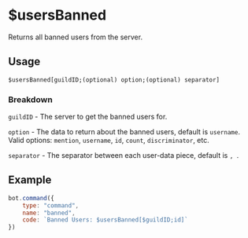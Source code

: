 # $usersBanned
Returns all banned users from the server.

## Usage
```
$usersBanned[guildID;(optional) option;(optional) separator]
```

### Breakdown
`guildID` - The server to get the banned users for.

`option` - The data to return about the banned users, default is `username`. Valid options: `mention`, `username`, `id`, `count`, `discriminator`, etc. 

`separator` - The separator between each user-data piece, default is `, `.

## Example
```js
bot.command({
    type: "command",
    name: "banned",
    code: `Banned Users: $usersBanned[$guildID;id]`
})
```
